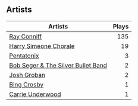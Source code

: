 ## Artists
Artists | Plays 
----- | -----: 
[Ray Conniff](/artists/ray-conniff-104848) | 135
[Harry Simeone Chorale](/artists/harry-simeone-chorale-30122133) | 19
[Pentatonix](/artists/pentatonix-655231) | 3
[Bob Seger & The Silver Bullet Band](/artists/bob-seger-the-silver-bullet-band-105037) | 2
[Josh Groban](/artists/josh-groban-58260) | 2
[Bing Crosby](/artists/bing-crosby-1864) | 1
[Carrie Underwood](/artists/carrie-underwood-89416) | 1

